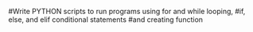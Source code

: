 #Write PYTHON scripts to run programs using for and while looping,
#if, else, and elif conditional statements
#and creating function
